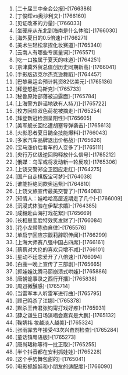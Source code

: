 
1. [二十届三中全会公报]-[1766386]
1. [丁俊晖vs奥沙利文]-[1766160]
1. [见证改革的力量]-[1766033]
1. [坐硬座从东北到海南是什么体验]-[1766030]
1. [海外夏日的0.5倍速]-[1766271]
1. [美术生轻松拿捏化妆赛道]-[1765340]
1. [云南人有哪些专属量词]-[1765571]
1. [吃一口独属于夏天的味道]-[1764251]
1. [京津冀外贸总值创历史同期新高]-[1766041]
1. [手影版迈克尔杰克逊舞蹈]-[1764457]
1. [巴黎奥运会预计耗资82亿美元]-[1765136]
1. [拜登怒批马斯克]-[1765733]
1. [秘鲁原始部落被迫露面]-[1765784]
1. [上海警方辟谣地铁有人持刀]-[1765722]
1. [校方回应双色荷花被摘走]-[1765254]
1. [拜登新冠检测呈阳性]-[1765605]
1. [美军舰长回忆遭胡塞导弹袭击]-[1765613]
1. [火影忍者夏日鼬全技能爆料]-[1766043]
1. [多家汽车品牌退出价格战]-[1765626]
1. [宝马涨价后看车的人变多了]-[1765111]
1. [央行万亿级逆回购释放什么信号]-[1765212]
1. [俄媒：乌军或将发动新一轮反攻]-[1765306]
1. [上饶交警郑全卫回应走红]-[1764275]
1. [国产自走棋版宝可梦]-[1764038]
1. [谁能拒绝同款奥运紫]-[1764810]
1. [上饶文旅宣传最美交警了]-[1764083]
1. [知情人：娃哈哈高层近期走了几个]-[1766009]
1. [沉浸式体验在伊犁求婚]-[1764385]
1. [成毅赴山海打戏花絮]-[1765669]
1. [长相思变脸特效笑发财了]-[1766084]
1. [花小龙带陈伯自律]-[1765576]
1. [单启宁回应宗馥莉辞职传闻]-[1766299]
1. [上海大师赛八强中国占四席]-[1766161]
1. [蔡蔡对大伦的喜欢只增不减]-[1766101]
1. [星动不廷恋爱开了八倍速]-[1766094]
1. [白鹿一晚上宣传了三部剧]-[1765665]
1. [抓娃娃沈腾马丽崩溃式哄娃]-[1765886]
1. [唐朝诡事录之西行开播]-[1765838]
1. [周迅微醺感]-[1765714]
1. [当雷军本人听雷军进行曲]-[1765795]
1. [顾己鸣杀了江娜]-[1765378]
1. [默杀王传君张钧甯打戏好疼]-[1765931]
1. [薛之谦生日场演唱会嘉宾是大鹏]-[1765132]
1. [鞠婧祎 妆越淡人越美]-[1765324]
1. [张雨霏去年接受43次兴奋剂检查]-[1765284]
1. [童话镇粤语版]-[1765273]
1. [唐尚珺称等待一批正取]-[1765255]
1. [半个抖音都在安利抓娃娃]-[1765228]
1. [这个手势舞包甜的]-[1765041]
1. [电影抓娃娃和小朋友的适配度]-[1766090]
